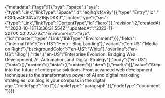 {"metadata":{"tags":[]},"sys":{"space":{"sys":{"type":"Link","linkType":"Space","id":"eojhq1xf4v9y"}},"type":"Entry","id":"6GRfjw4634Vu2z1BjvDKKJ","contentType":{"sys":{"type":"Link","linkType":"ContentType","id":"hero"}},"revision":2,"createdAt":"2023-10-18T13:36:31.554Z","updatedAt":"2023-11-22T00:23:33.579Z","environment":{"sys":{"id":"master","type":"Link","linkType":"Environment"}}},"fields":{"internalTitle":{"en-US":"Hero - Blog Landing"},"variant":{"en-US":"Media on Right"},"backgroundColor":{"en-US":"White"},"overline":{"en-US":"Blog"},"title":{"en-US":"Enterprise Evolution: Bridging Web Development, AI, Automation, and Digital Strategy"},"body":{"en-US":{"data":{},"content":[{"data":{},"content":[{"data":{},"marks":[],"value":"Step into the future of enterprise solutions. From advanced web development techniques to the transformative power of AI and digital marketing strategies, our blog is your compass in the digital age.","nodeType":"text"}],"nodeType":"paragraph"}],"nodeType":"document"}}}}
